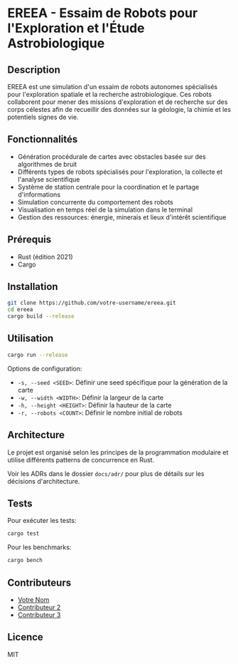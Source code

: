 # EREEA - Essaim de Robots pour l'Exploration et l'Étude Astrobiologique

## Description

EREEA est une simulation d'un essaim de robots autonomes spécialisés pour l'exploration spatiale et la recherche astrobiologique. Ces robots collaborent pour mener des missions d'exploration et de recherche sur des corps célestes afin de recueillir des données sur la géologie, la chimie et les potentiels signes de vie.

## Fonctionnalités

- Génération procédurale de cartes avec obstacles basée sur des algorithmes de bruit
- Différents types de robots spécialisés pour l'exploration, la collecte et l'analyse scientifique
- Système de station centrale pour la coordination et le partage d'informations
- Simulation concurrente du comportement des robots
- Visualisation en temps réel de la simulation dans le terminal
- Gestion des ressources: énergie, minerais et lieux d'intérêt scientifique

## Prérequis

- Rust (édition 2021)
- Cargo

## Installation

```bash
git clone https://github.com/votre-username/ereea.git
cd ereea
cargo build --release
```

## Utilisation

```bash
cargo run --release
```

Options de configuration:
- `-s, --seed <SEED>`: Définir une seed spécifique pour la génération de la carte
- `-w, --width <WIDTH>`: Définir la largeur de la carte
- `-h, --height <HEIGHT>`: Définir la hauteur de la carte
- `-r, --robots <COUNT>`: Définir le nombre initial de robots

## Architecture

Le projet est organisé selon les principes de la programmation modulaire et utilise différents patterns de concurrence en Rust.

Voir les ADRs dans le dossier `docs/adr/` pour plus de détails sur les décisions d'architecture.

## Tests

Pour exécuter les tests:

```bash
cargo test
```

Pour les benchmarks:

```bash
cargo bench
```

## Contributeurs

- [Votre Nom](https://github.com/votre-username)
- [Contributeur 2](https://github.com/contributeur2)
- [Contributeur 3](https://github.com/contributeur3)

## Licence

MIT